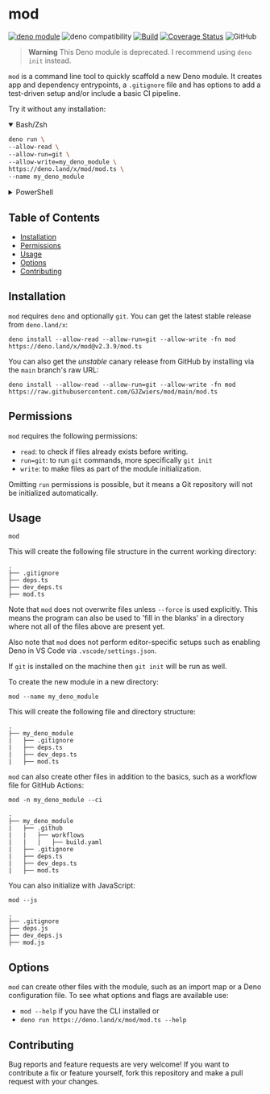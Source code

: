 # mod

[![deno module](https://shield.deno.dev/x/mod)](https://deno.land/x/mod)
![deno compatibility](https://shield.deno.dev/deno/^1.15)
[![Build](https://github.com/GJZwiers/mod/actions/workflows/build.yaml/badge.svg)](https://github.com/GJZwiers/mod/actions/workflows/build.yaml)
[![Coverage Status](https://coveralls.io/repos/github/GJZwiers/mod/badge.svg?branch=main)](https://coveralls.io/github/GJZwiers/mod?branch=main)
![GitHub](https://img.shields.io/github/license/GJZwiers/mod)

> **Warning**
> This Deno module is deprecated. I recommend using `deno init` instead.

`mod` is a command line tool to quickly scaffold a new Deno module. It creates
app and dependency entrypoints, a `.gitignore` file and has options to add a
test-driven setup and/or include a basic CI pipeline.

Try it without any installation:

<details open>
<summary>Bash/Zsh</summary>
<p>

```bash
deno run \
--allow-read \
--allow-run=git \
--allow-write=my_deno_module \
https://deno.land/x/mod/mod.ts \
--name my_deno_module
```

</p>
</details>

<details>
<summary>PowerShell</summary>
<p>

```console
deno run `
--allow-read `
--allow-run=git `
--allow-write=my_deno_module `
https://deno.land/x/mod/mod.ts `
--name my_deno_module
```

</p>
</details>

## Table of Contents

- [Installation](#installation)
- [Permissions](#permissions)
- [Usage](#usage)
- [Options](#options)
- [Contributing](#contributing)

## Installation

`mod` requires `deno` and optionally `git`. You can get the latest stable
release from `deno.land/x`:

```console
deno install --allow-read --allow-run=git --allow-write -fn mod https://deno.land/x/mod@v2.3.9/mod.ts
```

You can also get the _unstable_ canary release from GitHub by installing via the
`main` branch's raw URL:

```console
deno install --allow-read --allow-run=git --allow-write -fn mod https://raw.githubusercontent.com/GJZwiers/mod/main/mod.ts
```

## Permissions

`mod` requires the following permissions:

- `read`: to check if files already exists before writing.
- `run=git`: to run `git` commands, more specifically `git init`
- `write`: to make files as part of the module initialization.

Omitting `run` permissions is possible, but it means a Git repository will not
be initialized automatically.

## Usage

```console
mod
```

This will create the following file structure in the current working directory:

```
.
├── .gitignore
├── deps.ts
├── dev_deps.ts
├── mod.ts
```

Note that `mod` does not overwrite files unless `--force` is used explicitly.
This means the program can also be used to 'fill in the blanks' in a directory
where not all of the files above are present yet.

Also note that `mod` does not perform editor-specific setups such as enabling
Deno in VS Code via `.vscode/settings.json`.

If `git` is installed on the machine then `git init` will be run as well.

To create the new module in a new directory:

```console
mod --name my_deno_module
```

This will create the following file and directory structure:

```
.
├── my_deno_module
|   ├── .gitignore
|   ├── deps.ts
|   ├── dev_deps.ts
|   ├── mod.ts
```

`mod` can also create other files in addition to the basics, such as a workflow
file for GitHub Actions:

```console
mod -n my_deno_module --ci
```

```
.
├── my_deno_module
|   ├── .github
|   |   ├── workflows
|   |   |   ├── build.yaml
|   ├── .gitignore
|   ├── deps.ts
|   ├── dev_deps.ts
|   ├── mod.ts
```

You can also initialize with JavaScript:

```console
mod --js
```

```
.
├── .gitignore
├── deps.js
├── dev_deps.js
├── mod.js
```

## Options

`mod` can create other files with the module, such as an import map or a Deno
configuration file. To see what options and flags are available use:

- `mod --help` if you have the CLI installed or
- `deno run https://deno.land/x/mod/mod.ts --help`

## Contributing

Bug reports and feature requests are very welcome! If you want to contribute a
fix or feature yourself, fork this repository and make a pull request with your
changes.
